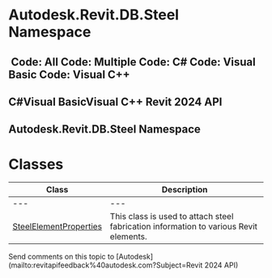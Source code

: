 # Autodesk.Revit.DB.Steel Namespace

﻿
 Code: All Code: Multiple Code: C# Code: Visual Basic Code: Visual C++   
---  
C#Visual BasicVisual C++
Revit 2024 API  
---  
Autodesk.Revit.DB.Steel Namespace  
---  
# Classes
| Class | Description |
| --- | --- |
| --- | --- | --- |
| [SteelElementProperties](911b649a-d108-14a2-dc09-8e97d489c17d.md "SteelElementProperties Class") | This class is used to attach steel fabrication information to various Revit elements. |

Send comments on this topic to [Autodesk](mailto:revitapifeedback%40autodesk.com?Subject=Revit 2024 API)